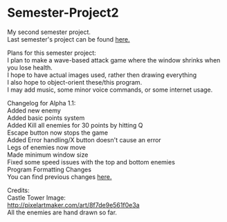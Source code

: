 # Semester-Project2
My second semester project.  
Last semester's project can be found
[here.](https://github.com/SomeoneMysterious/Semester-Project "My first semester project")
  
Plans for this semester project:  
I plan to make a wave-based attack game where the window shrinks when you lose health.  
I hope to have actual images used, rather then drawing everything  
I also hope to object-orient these/this program.  
I may add music, some minor voice commands, or some internet usage.

Changelog for Alpha 1.1:\
Added new enemy\
Added basic points system\
Added Kill all enemies for 30 points by hitting Q\
Escape button now stops the game\
Added Error handling/X button doesn't cause an error\
Legs of enemies now move\
Made minimum window size\
Fixed some speed issues with the top and bottom enemies\
Program Formatting Changes\
You can find previous changes
[here.](https://docs.google.com/document/d/e/2PACX-1vQr25lML3uHRz_sSxem9RXbeuHZqlmwaTod4rsuAjb5H17O2J3bn3M9vMiVTgo__LJTOsmNUwRDj-PS/pub "Changelog Link")

Credits:\
Castle Tower Image:\
http://pixelartmaker.com/art/8f7de9e561f0e3a \
All the enemies are hand drawn so far.
